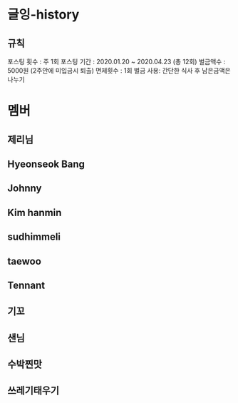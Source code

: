 # 글잉-history



## 규칙
포스팅 횟수 : 주 1회 포스팅
기간 : 2020.01.20 ~ 2020.04.23 (총 12회)
벌금액수 : 5000원 (2주안에 미입금시 퇴출)
면제횟수 : 1회
벌금 사용: 간단한 식사 후 남은금액은 나누기


# 멤버

## 제리님

## Hyeonseok Bang

## Johnny

## Kim hanmin

## sudhimmeli

## taewoo

## Tennant

## 기꼬

## 샌님

## 수박찐맛

## 쓰레기태우기

